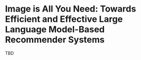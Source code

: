 # Image is All You Need: Towards Efficient and Effective Large Language Model-Based Recommender Systems  

TBD